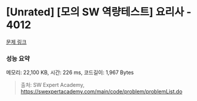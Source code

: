 # [Unrated] [모의 SW 역량테스트] 요리사 - 4012 

[문제 링크](https://swexpertacademy.com/main/code/problem/problemDetail.do?contestProbId=AWIeUtVakTMDFAVH) 

### 성능 요약

메모리: 22,100 KB, 시간: 226 ms, 코드길이: 1,967 Bytes



> 출처: SW Expert Academy, https://swexpertacademy.com/main/code/problem/problemList.do
